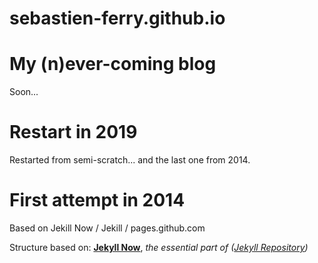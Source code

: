 # sebastien-ferry.github.io

# My (n)ever-coming blog

Soon...

# Restart in 2019

Restarted from semi-scratch... and the last one from 2014.

# First attempt in 2014

Based on Jekill Now / Jekill / pages.github.com

Structure based on: **[Jekyll Now](https://github.com/barryclark/jekyll-now/)**, *the essential part of ([Jekyll Repository](https://github.com/jekyll/jekyll))*
